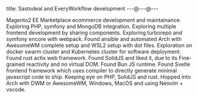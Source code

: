 title: Sastodeal and EveryWorkflow development
---@---@---

Magento2 EE Marketplace ecommerce development and maintainance.
Exploring PHP, symfony and MongoDB integration.
Exploring multiple frontend development by sharing components.
Exploring turborepo and symfony encore with webpack.
Found ansible and automated Arch with AwesomeWM complete setup and WSL2 setup with dot files.
Exploration on docker swarm cluster and Kubernetes cluster for software deployment.
Found rust actix web framework. Found SolidJS and liked it, due to its Fine-grained reactivity and no virtual DOM.
Found Bun JS runtime. Found Svelte frontend framework which uses compiler to directly generate minimal javascript code to ship.
Keeping eye on PHP, SolidJS and rust.
Hopped into Arch with DWM or AwesomeWM, Windows, MacOS and using Neovim + vscode.
